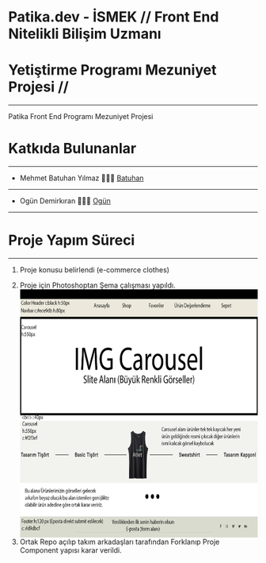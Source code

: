 # Patika.dev - İSMEK // Front End Nitelikli Bilişim Uzmanı 
# Yetiştirme Programı Mezuniyet Projesi //
---
Patika Front End Programı Mezuniyet Projesi



# Katkıda Bulunanlar
---
 - Mehmet Batuhan Yılmaz 👨🏻‍💻 [Batuhan](https://github.com/mehmetbatuhanyilmaz)
  ---
 - Ogün Demirkıran 👨🏻‍💻 [Ogün](https://github.com/ogundemirkiran)
 ---
 
# Proje Yapım Süreci
---
1. Proje konusu belirlendi (e-commerce clothes)
2. Proje için Photoshoptan Şema çalışması yapıldı. <br/>
<img alt="photoshopsheme" src="./img/E-Commerce Deneme.jpg" 
     style="float: left; width:650px; height:500px;" />

3. Ortak Repo açılıp takım arkadaşları tarafından Forklanıp Proje Component yapısı karar verildi.
